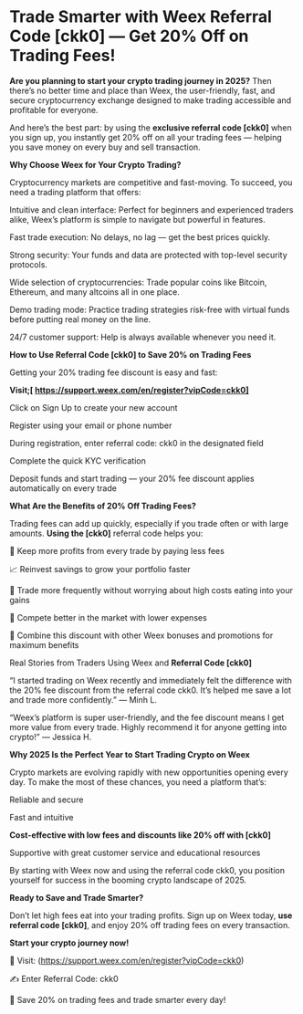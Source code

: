 # Trade Smarter with Weex Referral Code [ckk0] — Get 20% Off on Trading Fees!

**Are you planning to start your crypto trading journey in 2025?** Then there’s no better time and place than Weex, the user-friendly, fast, and secure cryptocurrency exchange designed to make trading accessible and profitable for everyone.

And here’s the best part: by using the **exclusive referral code [ckk0]** when you sign up, you instantly get 20% off on all your trading fees — helping you save money on every buy and sell transaction.

**Why Choose Weex for Your Crypto Trading?**

Cryptocurrency markets are competitive and fast-moving. To succeed, you need a trading platform that offers:

Intuitive and clean interface: Perfect for beginners and experienced traders alike, Weex’s platform is simple to navigate but powerful in features.

Fast trade execution: No delays, no lag — get the best prices quickly.

Strong security: Your funds and data are protected with top-level security protocols.

Wide selection of cryptocurrencies: Trade popular coins like Bitcoin, Ethereum, and many altcoins all in one place.

Demo trading mode: Practice trading strategies risk-free with virtual funds before putting real money on the line.

24/7 customer support: Help is always available whenever you need it.

**How to Use Referral Code [ckk0] to Save 20% on Trading Fees**

Getting your 20% trading fee discount is easy and fast:

**Visit;[ https://support.weex.com/en/register?vipCode=ckk0]**

Click on Sign Up to create your new account

Register using your email or phone number

During registration, enter referral code: ckk0 in the designated field

Complete the quick KYC verification

Deposit funds and start trading — your 20% fee discount applies automatically on every trade

**What Are the Benefits of 20% Off Trading Fees?**

Trading fees can add up quickly, especially if you trade often or with large amounts. **Using the [ckk0]** referral code helps you:

💸 Keep more profits from every trade by paying less fees

📈 Reinvest savings to grow your portfolio faster

🚀 Trade more frequently without worrying about high costs eating into your gains

🎯 Compete better in the market with lower expenses

🎉 Combine this discount with other Weex bonuses and promotions for maximum benefits

Real Stories from Traders Using Weex and **Referral Code [ckk0]**

“I started trading on Weex recently and immediately felt the difference with the 20% fee discount from the referral code ckk0. It’s helped me save a lot and trade more confidently.” — Minh L.

“Weex’s platform is super user-friendly, and the fee discount means I get more value from every trade. Highly recommend it for anyone getting into crypto!” — Jessica H.

**Why 2025 Is the Perfect Year to Start Trading Crypto on Weex**

Crypto markets are evolving rapidly with new opportunities opening every day. To make the most of these chances, you need a platform that’s:

Reliable and secure

Fast and intuitive

**Cost-effective with low fees and discounts like 20% off with [ckk0]**

Supportive with great customer service and educational resources

By starting with Weex now and using the referral code ckk0, you position yourself for success in the booming crypto landscape of 2025.

**Ready to Save and Trade Smarter?**

Don’t let high fees eat into your trading profits. Sign up on Weex today, **use referral code [ckk0]**, and enjoy 20% off trading fees on every transaction.

**Start your crypto journey now!**

🔗 Visit: (https://support.weex.com/en/register?vipCode=ckk0)

✍️ Enter Referral Code: ckk0

💸 Save 20% on trading fees and trade smarter every day!


